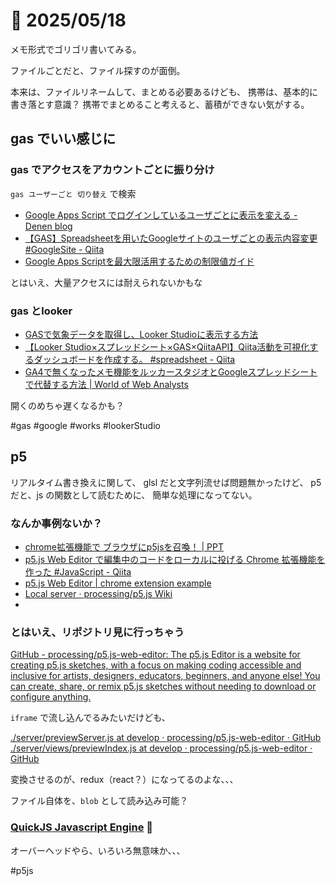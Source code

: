 # 📝 2025/05/18

メモ形式でゴリゴリ書いてみる。

ファイルごとだと、ファイル探すのが面倒。

本来は、ファイルリネームして、まとめる必要あるけども、
携帯は、基本的に書き落とす意識？
携帯でまとめること考えると、蓄積ができない気がする。

## gas でいい感じに

### gas でアクセスをアカウントごとに振り分け

`gas ユーザーごと 切り替え` で検索



- [Google Apps Script でログインしているユーザごとに表示を変える - Denen blog](https://denen.hatenablog.com/entry/2018/05/22/Google_Apps_Script_%E3%81%A7%E3%83%AD%E3%82%B0%E3%82%A4%E3%83%B3%E3%81%97%E3%81%A6%E3%81%84%E3%82%8B%E3%83%A6%E3%83%BC%E3%82%B6%E3%81%94%E3%81%A8%E3%81%AB%E8%A1%A8%E7%A4%BA%E3%82%92%E5%A4%89%E3%81%88)
- [【GAS】Spreadsheetを用いたGoogleサイトのユーザごとの表示内容変更 #GoogleSite - Qiita](https://qiita.com/iwama_takumi/items/7b868d4b3085a979df37)
- [Google Apps Scriptを最大限活用するための制限値ガイド](https://www.yoshidumi.co.jp/collaboration-lab/gas-quotas-and-solutions)

とはいえ、大量アクセスには耐えられないかもな

### gas とlooker

- [GASで気象データを取得し、Looker Studioに表示する方法](https://dryaki.gicloud.co.jp/articles/lookerstudio-apiconnector)
- [【Looker Studio×スプレッドシート×GAS×QiitaAPI】Qiita活動を可視化するダッシュボードを作成する。 #spreadsheet - Qiita](https://qiita.com/aki_number16/items/66bb58c2ad301b7e4f16)
- [GA4で無くなったメモ機能をルッカースタジオとGoogleスプレッドシートで代替する方法 | World of Web Analysts](https://kota-dataanalyst.com/looker-studio/alternative-method-for-memo-function/)

開くのめちゃ遅くなるかも？


#gas #google #works #lookerStudio 


## p5

リアルタイム書き換えに関して、
glsl だと文字列流せば問題無かったけど、
p5 だと、js の関数として読むために、
簡単な処理になってない。

### なんか事例ないか？

- [chrome拡張機能で ブラウザにp5jsを召喚！ | PPT](https://www.slideshare.net/slideshow/chrome-p5js/130248580)
- [p5.js Web Editor で編集中のコードをローカルに投げる Chrome 拡張機能を作った #JavaScript - Qiita](https://qiita.com/Snowman-s/items/cde7e47de371a2c6a246)
- [p5.js Web Editor | chrome extension example](https://editor.p5js.org/zahrak/sketches/Bkytyf9Cm)
- [Local server · processing/p5.js Wiki](https://github.com/processing/p5.js/wiki/Local-server/4cd8eecc49cafeb4066253b41f64ea8113d44e06)
- 

### とはいえ、リポジトリ見に行っちゃう

[GitHub - processing/p5.js-web-editor: The p5.js Editor is a website for creating p5.js sketches, with a focus on making coding accessible and inclusive for artists, designers, educators, beginners, and anyone else! You can create, share, or remix p5.js sketches without needing to download or configure anything.](https://github.com/processing/p5.js-web-editor)



`iframe` で流し込んでるみたいだけども、

[./server/previewServer.js at develop · processing/p5.js-web-editor · GitHub](https://github.com/processing/p5.js-web-editor/blob/develop/server/previewServer.js)
[./server/views/previewIndex.js at develop · processing/p5.js-web-editor · GitHub](https://github.com/processing/p5.js-web-editor/blob/develop/server/views/previewIndex.js)

変換させるのが、redux（react？）になってるのよな、、、


ファイル自体を、`blob` として読み込み可能？


### [QuickJS Javascript Engine](https://bellard.org/quickjs/) 🤔

オーバーヘッドやら、いろいろ無意味か、、、


#p5js 

